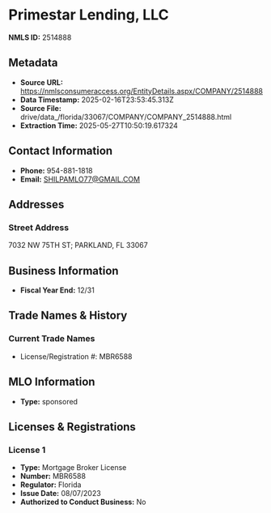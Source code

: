 # Primestar Lending, LLC

**NMLS ID:** 2514888

## Metadata
- **Source URL:** https://nmlsconsumeraccess.org/EntityDetails.aspx/COMPANY/2514888
- **Data Timestamp:** 2025-02-16T23:53:45.313Z
- **Source File:** drive/data_/florida/33067/COMPANY/COMPANY_2514888.html
- **Extraction Time:** 2025-05-27T10:50:19.617324

## Contact Information
- **Phone:** 954-881-1818
- **Email:** SHILPAMLO77@GMAIL.COM

## Addresses
### Street Address
7032 NW 75TH ST; PARKLAND, FL 33067

## Business Information
- **Fiscal Year End:** 12/31

## Trade Names & History
### Current Trade Names
- License/Registration #: MBR6588

## MLO Information
- **Type:** sponsored

## Licenses & Registrations

### License 1
- **Type:** Mortgage Broker License
- **Number:** MBR6588
- **Regulator:** Florida
- **Issue Date:** 08/07/2023
- **Authorized to Conduct Business:** No
